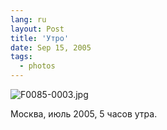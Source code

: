 ```yaml
---
lang: ru
layout: Post
title: 'Утро'
date: Sep 15, 2005
tags:
  - photos
---
```


![F0085-0003.jpg](upload://F0085-0003.jpg)



Москва, июль 2005, 5 часов утра.

